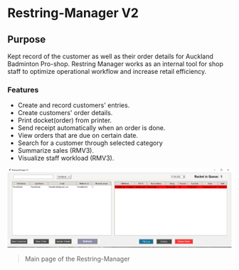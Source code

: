 # Restring-Manager V2

## Purpose
Kept record of the customer as well as their order details for Auckland Badminton Pro-shop. Restring Manager works as an internal tool for shop staff to optimize operational workflow and increase retail efficiency.


### Features
- Create and record customers' entries.
- Create customers' order details.
- Print docket(order) from printer.
- Send receipt automatically when an order is done.
- View orders that are due on certain date.
- Search for a customer through selected category 
- Summarize sales (RMV3).
- Visualize staff workload (RMV3).


![mainpage](Capture.PNG)
> Main page of the Restring-Manager
